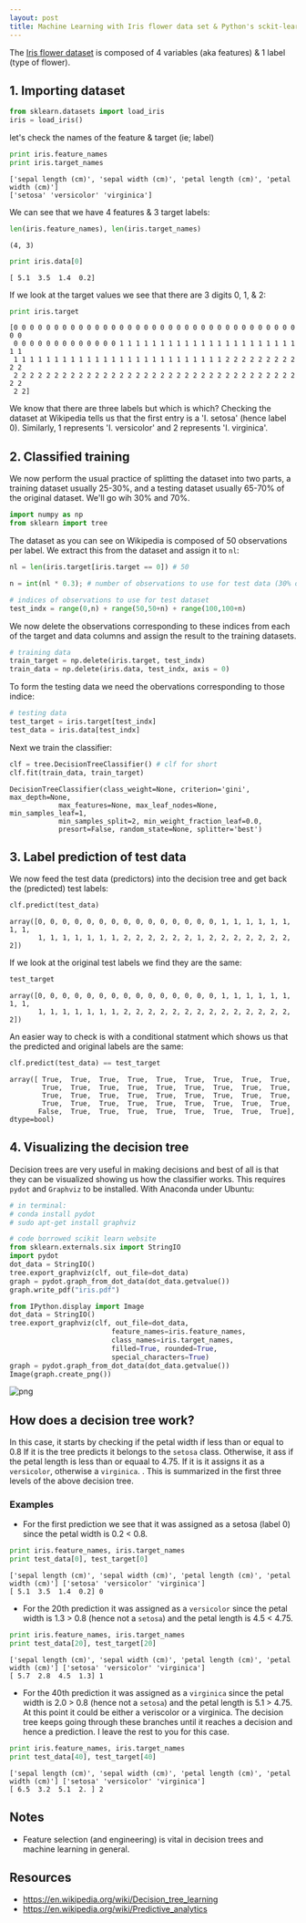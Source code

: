 ```yaml
---
layout: post
title: Machine Learning with Iris flower data set & Python's sckit-learn
---
```


The [Iris flower dataset](https://en.wikipedia.org/wiki/Iris_flower_data_set) is composed of 4 variables (aka features) & 1 label (type of flower).

## 1. Importing dataset


```python
from sklearn.datasets import load_iris
iris = load_iris()
```

let's check the names of the feature & target (ie; label)


```python
print iris.feature_names
print iris.target_names
```

    ['sepal length (cm)', 'sepal width (cm)', 'petal length (cm)', 'petal width (cm)']
    ['setosa' 'versicolor' 'virginica']


We can see that we have 4 features & 3 target labels:


```python
len(iris.feature_names), len(iris.target_names)
```




    (4, 3)




```python
print iris.data[0]
```

    [ 5.1  3.5  1.4  0.2]


If we look at the target values we see that there are 3 digits 0, 1, & 2: 


```python
print iris.target
```

    [0 0 0 0 0 0 0 0 0 0 0 0 0 0 0 0 0 0 0 0 0 0 0 0 0 0 0 0 0 0 0 0 0 0 0 0 0
     0 0 0 0 0 0 0 0 0 0 0 0 0 1 1 1 1 1 1 1 1 1 1 1 1 1 1 1 1 1 1 1 1 1 1 1 1
     1 1 1 1 1 1 1 1 1 1 1 1 1 1 1 1 1 1 1 1 1 1 1 1 1 1 2 2 2 2 2 2 2 2 2 2 2
     2 2 2 2 2 2 2 2 2 2 2 2 2 2 2 2 2 2 2 2 2 2 2 2 2 2 2 2 2 2 2 2 2 2 2 2 2
     2 2]


We know that there are three labels but which is which? Checking the dataset at Wikipedia tells us that the first entry is a 'I. setosa' (hence label 0). Similarly, 1 represents 'I. versicolor' and 2 represents 'I. virginica'.

## 2. Classified training

We now perform the usual practice of splitting the dataset into two parts, a training dataset usually 25-30%, and a testing dataset usually 65-70% of the original dataset. We'll go wih 30% and 70%.


```python
import numpy as np
from sklearn import tree
```

The dataset as you can see on Wikipedia is composed of 50 observations per label. We extract this from the dataset and assign it to `nl`:


```python
nl = len(iris.target[iris.target == 0]) # 50
```


```python
n = int(nl * 0.3); # number of observations to use for test data (30% of 50)

# indices of observations to use for test dataset
test_indx = range(0,n) + range(50,50+n) + range(100,100+n)
```

We now delete the observations corresponding to these indices from each of the target and data columns and assign the result to the training datasets.


```python
# training data
train_target = np.delete(iris.target, test_indx)
train_data = np.delete(iris.data, test_indx, axis = 0)
```

To form the testing data we need the obervations corresponding to those indice:


```python
# testing data
test_target = iris.target[test_indx]
test_data = iris.data[test_indx]
```

Next we train the classifier:


```python
clf = tree.DecisionTreeClassifier() # clf for short
clf.fit(train_data, train_target)
```




    DecisionTreeClassifier(class_weight=None, criterion='gini', max_depth=None,
                max_features=None, max_leaf_nodes=None, min_samples_leaf=1,
                min_samples_split=2, min_weight_fraction_leaf=0.0,
                presort=False, random_state=None, splitter='best')



## 3. Label prediction of test data

We now feed the test data (predictors) into the decision tree and get back the (predicted) test labels:


```python
clf.predict(test_data)
```




    array([0, 0, 0, 0, 0, 0, 0, 0, 0, 0, 0, 0, 0, 0, 0, 1, 1, 1, 1, 1, 1, 1, 1,
           1, 1, 1, 1, 1, 1, 1, 2, 2, 2, 2, 2, 2, 1, 2, 2, 2, 2, 2, 2, 2, 2])



If we look at the original test labels we find they are the same:


```python
test_target
```




    array([0, 0, 0, 0, 0, 0, 0, 0, 0, 0, 0, 0, 0, 0, 0, 1, 1, 1, 1, 1, 1, 1, 1,
           1, 1, 1, 1, 1, 1, 1, 2, 2, 2, 2, 2, 2, 2, 2, 2, 2, 2, 2, 2, 2, 2])



An easier way to check is with a conditional statment which shows us that the predicted and original labels are the same:


```python
clf.predict(test_data) == test_target
```




    array([ True,  True,  True,  True,  True,  True,  True,  True,  True,
            True,  True,  True,  True,  True,  True,  True,  True,  True,
            True,  True,  True,  True,  True,  True,  True,  True,  True,
            True,  True,  True,  True,  True,  True,  True,  True,  True,
           False,  True,  True,  True,  True,  True,  True,  True,  True], dtype=bool)



## 4. Visualizing the decision tree
Decision trees are very useful in making decisions and best of all is that they can be visualized showing us how the classifier works.
This requires `pydot` and `Graphviz` to be installed. With Anaconda under Ubuntu:


```python
# in terminal:
# conda install pydot
# sudo apt-get install graphviz
```


```python
# code borrowed scikit learn website
from sklearn.externals.six import StringIO  
import pydot 
dot_data = StringIO() 
tree.export_graphviz(clf, out_file=dot_data) 
graph = pydot.graph_from_dot_data(dot_data.getvalue()) 
graph.write_pdf("iris.pdf") 

from IPython.display import Image  
dot_data = StringIO()  
tree.export_graphviz(clf, out_file=dot_data,  
                         feature_names=iris.feature_names,  
                         class_names=iris.target_names,  
                         filled=True, rounded=True,  
                         special_characters=True)  
graph = pydot.graph_from_dot_data(dot_data.getvalue())  
Image(graph.create_png())
```




![png](https://github.com/elmerehbi/elmerehbi.github.io/blob/master/images/output_31_0.png)



## How does a decision tree work?
In this case, it starts by checking if the petal width if less than or equal to 0.8 If it is the tree predicts it belongs to the `setosa` class. Otherwise, it ass if  the petal length is less than or equaal to 4.75. If it is it assigns it as a `versicolor`, otherwise a `virginica`. .
This is summarized in the first three levels of the above decision tree.

### Examples
* For the first prediction we see that it was assigned as a setosa (label 0) since the petal width is 0.2 < 0.8.


```python
print iris.feature_names, iris.target_names
print test_data[0], test_target[0]
```

    ['sepal length (cm)', 'sepal width (cm)', 'petal length (cm)', 'petal width (cm)'] ['setosa' 'versicolor' 'virginica']
    [ 5.1  3.5  1.4  0.2] 0


* For the 20th prediction it was assigned as a `versicolor` since the petal width is 1.3 > 0.8 (hence not a `setosa`) and the petal length is 4.5 < 4.75.


```python
print iris.feature_names, iris.target_names
print test_data[20], test_target[20]
```

    ['sepal length (cm)', 'sepal width (cm)', 'petal length (cm)', 'petal width (cm)'] ['setosa' 'versicolor' 'virginica']
    [ 5.7  2.8  4.5  1.3] 1


* For the 40th prediction it was assigned as a `virginica` since the petal width is 2.0 > 0.8 (hence not a `setosa`) and the petal length is 5.1 > 4.75. At this point it could be either a veriscolor or a virginica. The decision tree keeps going through these branches until it reaches a decision and hence a prediction. I leave the rest to you for this case.


```python
print iris.feature_names, iris.target_names
print test_data[40], test_target[40]
```

    ['sepal length (cm)', 'sepal width (cm)', 'petal length (cm)', 'petal width (cm)'] ['setosa' 'versicolor' 'virginica']
    [ 6.5  3.2  5.1  2. ] 2


## Notes
* Feature selection (and engineering) is vital in decision trees and machine learning in general.

## Resources
* https://en.wikipedia.org/wiki/Decision_tree_learning 
* https://en.wikipedia.org/wiki/Predictive_analytics
